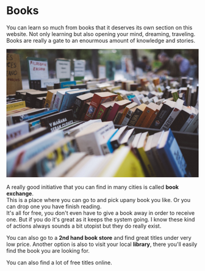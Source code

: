 # Books

You can learn so much from books that it deserves its own section on this website.
Not only learning but also opening your mind, dreaming, traveling. Books are really a gate to an enourmous amount of knowledge and stories.

![books](../_medias/books.jpeg)

A really good initiative that you can find in many cities is called **book exchange**.  
This is a place where you can go to and pick upany book you like. Or you can drop one you have finish reading.  
It's all for free, you don't even have to give a book away in order to receive one. But if you do it's great as it keeps the system going.
I know these kind of actions always sounds a bit utopist but they do really exist.

You can also go to a **2nd hand book store** and find great titles under very low price.
Another option is also to visit your local **library**, there you'll easily find the book you are looking for.

You can also find a lot of free titles online.
